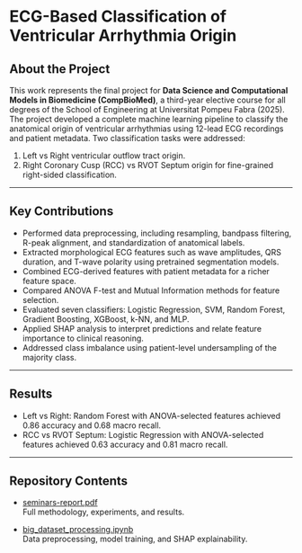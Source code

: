 # ECG-Based Classification of Ventricular Arrhythmia Origin

## About the Project
This work represents the final project for **Data Science and Computational Models in Biomedicine (CompBioMed)**, a third-year elective course for all degrees of the School of Engineering at Universitat Pompeu Fabra (2025). The project developed a complete machine learning pipeline to classify the anatomical origin of ventricular arrhythmias using 12-lead ECG recordings and patient metadata.
Two classification tasks were addressed:  
1. Left vs Right ventricular outflow tract origin.  
2. Right Coronary Cusp (RCC) vs RVOT Septum origin for fine-grained right-sided classification.

---

## Key Contributions
- Performed data preprocessing, including resampling, bandpass filtering, R-peak alignment, and standardization of anatomical labels.  
- Extracted morphological ECG features such as wave amplitudes, QRS duration, and T-wave polarity using pretrained segmentation models.  
- Combined ECG-derived features with patient metadata for a richer feature space.  
- Compared ANOVA F-test and Mutual Information methods for feature selection.  
- Evaluated seven classifiers: Logistic Regression, SVM, Random Forest, Gradient Boosting, XGBoost, k-NN, and MLP.  
- Applied SHAP analysis to interpret predictions and relate feature importance to clinical reasoning.  
- Addressed class imbalance using patient-level undersampling of the majority class.

---

## Results
- Left vs Right: Random Forest with ANOVA-selected features achieved 0.86 accuracy and 0.68 macro recall.  
- RCC vs RVOT Septum: Logistic Regression with ANOVA-selected features achieved 0.63 accuracy and 0.81 macro recall.  

---

## Repository Contents
- [seminars-report.pdf](./seminars-report.pdf)  
  Full methodology, experiments, and results.
    
- [big_dataset_processing.ipynb](./big_dataset_processing.ipynb)  
  Data preprocessing, model training, and SHAP explainability.
